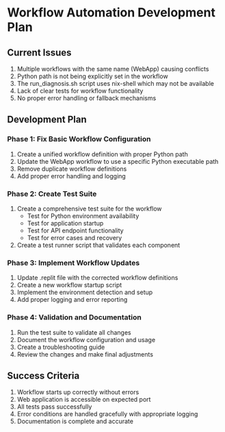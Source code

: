 # Workflow Automation Development Plan

## Current Issues
1. Multiple workflows with the same name (WebApp) causing conflicts
2. Python path is not being explicitly set in the workflow
3. The run_diagnosis.sh script uses nix-shell which may not be available
4. Lack of clear tests for workflow functionality
5. No proper error handling or fallback mechanisms

## Development Plan

### Phase 1: Fix Basic Workflow Configuration 
1. Create a unified workflow definition with proper Python path
2. Update the WebApp workflow to use a specific Python executable path
3. Remove duplicate workflow definitions
4. Add proper error handling and logging

### Phase 2: Create Test Suite
1. Create a comprehensive test suite for the workflow
   - Test for Python environment availability
   - Test for application startup
   - Test for API endpoint functionality
   - Test for error cases and recovery
2. Create a test runner script that validates each component

### Phase 3: Implement Workflow Updates
1. Update .replit file with the corrected workflow definitions
2. Create a new workflow startup script
3. Implement the environment detection and setup
4. Add proper logging and error reporting

### Phase 4: Validation and Documentation
1. Run the test suite to validate all changes
2. Document the workflow configuration and usage
3. Create a troubleshooting guide
4. Review the changes and make final adjustments

## Success Criteria
1. Workflow starts up correctly without errors
2. Web application is accessible on expected port
3. All tests pass successfully
4. Error conditions are handled gracefully with appropriate logging
5. Documentation is complete and accurate